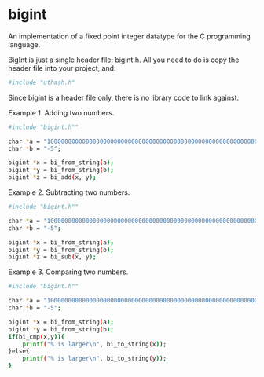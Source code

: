 # bigint
An implementation of a fixed point integer datatype for the C programming language.


BigInt is just a single header file: bigint.h. All you need to do is copy the header file into your project, and:
```sh
#include "uthash.h"
```
Since bigint is a header file only, there is no library code to link against.


Example 1. Adding two numbers.
```sh
#include "bigint.h""

char *a = "100000000000000000000000000000000000000000000000000000000000000000000";
char *b = "-5";

bigint *x = bi_from_string(a);
bigint *y = bi_from_string(b);
bigint *z = bi_add(x, y);
```

Example 2. Subtracting two numbers.
```sh
#include "bigint.h""

char *a = "100000000000000000000000000000000000000000000000000000000000000000000";
char *b = "-5";

bigint *x = bi_from_string(a);
bigint *y = bi_from_string(b);
bigint *z = bi_sub(x, y);
```

Example 3. Comparing two numbers.
```sh
#include "bigint.h""

char *a = "100000000000000000000000000000000000000000000000000000000000000000000";
char *b = "-5";

bigint *x = bi_from_string(a);
bigint *y = bi_from_string(b);
if(bi_cmp(x,y)){
	printf("% is larger\n", bi_to_string(x));
}else{
	printf("% is larger\n", bi_to_string(y));
} 
```
